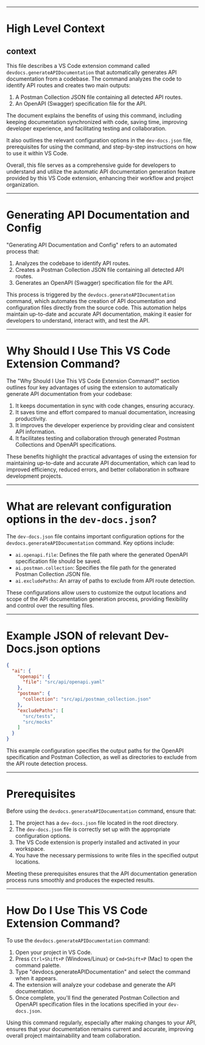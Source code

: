 

  ---
# High Level Context
## context
This file describes a VS Code extension command called `devdocs.generateAPIDocumentation` that automatically generates API documentation from a codebase. The command analyzes the code to identify API routes and creates two main outputs:

1. A Postman Collection JSON file containing all detected API routes.
2. An OpenAPI (Swagger) specification file for the API.

The document explains the benefits of using this command, including keeping documentation synchronized with code, saving time, improving developer experience, and facilitating testing and collaboration.

It also outlines the relevant configuration options in the `dev-docs.json` file, prerequisites for using the command, and step-by-step instructions on how to use it within VS Code.

Overall, this file serves as a comprehensive guide for developers to understand and utilize the automatic API documentation generation feature provided by this VS Code extension, enhancing their workflow and project organization.

---
# Generating API Documentation and Config
"Generating API Documentation and Config" refers to an automated process that:

1. Analyzes the codebase to identify API routes.
2. Creates a Postman Collection JSON file containing all detected API routes.
3. Generates an OpenAPI (Swagger) specification file for the API.

This process is triggered by the `devdocs.generateAPIDocumentation` command, which automates the creation of API documentation and configuration files directly from the source code. This automation helps maintain up-to-date and accurate API documentation, making it easier for developers to understand, interact with, and test the API.

---
# Why Should I Use This VS Code Extension Command?
The "Why Should I Use This VS Code Extension Command?" section outlines four key advantages of using the extension to automatically generate API documentation from your codebase:

1. It keeps documentation in sync with code changes, ensuring accuracy.
2. It saves time and effort compared to manual documentation, increasing productivity.
3. It improves the developer experience by providing clear and consistent API information.
4. It facilitates testing and collaboration through generated Postman Collections and OpenAPI specifications.

These benefits highlight the practical advantages of using the extension for maintaining up-to-date and accurate API documentation, which can lead to improved efficiency, reduced errors, and better collaboration in software development projects.

---
# What are relevant configuration options in the `dev-docs.json`?
The `dev-docs.json` file contains important configuration options for the `devdocs.generateAPIDocumentation` command. Key options include:

- `ai.openapi.file`: Defines the file path where the generated OpenAPI specification file should be saved.
- `ai.postman.collection`: Specifies the file path for the generated Postman Collection JSON file.
- `ai.excludePaths`: An array of paths to exclude from API route detection.

These configurations allow users to customize the output locations and scope of the API documentation generation process, providing flexibility and control over the resulting files.

---
# Example JSON of relevant Dev-Docs.json options
```json
{
  "ai": {
    "openapi": {
      "file": "src/api/openapi.yaml"
    },
    "postman": {
      "collection": "src/api/postman_collection.json"
    },
    "excludePaths": [
      "src/tests",
      "src/mocks"
    ]
  }
}
```

This example configuration specifies the output paths for the OpenAPI specification and Postman Collection, as well as directories to exclude from the API route detection process.

---
# Prerequisites
Before using the `devdocs.generateAPIDocumentation` command, ensure that:

1. The project has a `dev-docs.json` file located in the root directory.
2. The `dev-docs.json` file is correctly set up with the appropriate configuration options.
3. The VS Code extension is properly installed and activated in your workspace.
4. You have the necessary permissions to write files in the specified output locations.

Meeting these prerequisites ensures that the API documentation generation process runs smoothly and produces the expected results.

---
# How Do I Use This VS Code Extension Command?
To use the `devdocs.generateAPIDocumentation` command:

1. Open your project in VS Code.
2. Press `Ctrl+Shift+P` (Windows/Linux) or `Cmd+Shift+P` (Mac) to open the command palette.
3. Type "devdocs.generateAPIDocumentation" and select the command when it appears.
4. The extension will analyze your codebase and generate the API documentation.
5. Once complete, you'll find the generated Postman Collection and OpenAPI specification files in the locations specified in your `dev-docs.json`.

Using this command regularly, especially after making changes to your API, ensures that your documentation remains current and accurate, improving overall project maintainability and team collaboration.

  